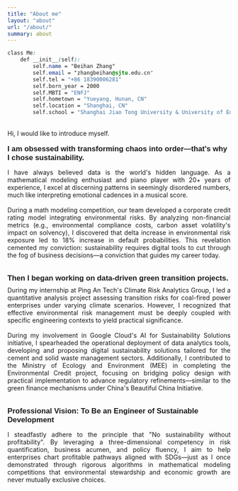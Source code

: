 ```yaml
---
title: "About me"
layout: "about"
url: "/about/"
summary: about
---
```




```css
class Me:
    def __init__(self):
        self.name = "Beihan Zhang"
        self.email = "zhangbeihan@sjtu.edu.cn"
        self.tel = "+86 18390006281"
        self.born_year = 2000
        self.MBTI = "ENFJ"
        self.hometown = "Yueyang, Hunan, CN"
        self.location = "Shanghai, CN"
        self.school = "Shanghai Jiao Tong University & University of Edinburgh"
```
<style>
  .justify-single-line {
    text-align: justify;
   
  }
  .justify-single-line::after {
    content: "";
    display: inline-block;
    width: 100%;  /* 强制拉伸使两端对齐 */
  }
</style>
<div class="justify-single-line"><br>
Hi, I would like to introduce myself.

<br>
<style>
  .overview-title {
    text-align: left;      /* 居左对齐 */
    font-weight: bold;     /* 加粗 */
    font-size: 1.2em;      /* 大一号字（默认1em，建议1.2-2em） */
    margin: 1em 0 0.5em 0; /* 上下边距（上 右 下 左） */
    font-family: Arial, sans-serif; /* 可选：指定字体 */
  }
</style>

<h2 class="overview-title">I am obsessed with transforming chaos into order—that's why I chose sustainability.</h2>

I have always believed data is the world's hidden language. As a mathematical modeling enthusiast and piano player with 20+ years of experience, I excel at discerning patterns in seemingly disordered numbers, much like interpreting emotional cadences in a musical score.
<br><br>
During a math modeling competition, our team developed a corporate credit rating model integrating environmental risks. By analyzing non-financial metrics (e.g., environmental compliance costs, carbon asset volatility's impact on solvency), I discovered that delta increase in environmental risk exposure led to 18% increase in default probabilities. This revelation cemented my conviction: sustainability requires digital tools to cut through the fog of business decisions—a conviction that guides my career today.
<br><br>
<h2 class="overview-title">Then I began working on data-driven green transition projects.</h2>
During my internship at Ping An Tech's Climate Risk Analytics Group, I led a quantitative analysis project assessing transition risks for coal-fired power enterprises under varying climate scenarios. However, I recognized that effective environmental risk management must be deeply coupled with specific engineering contexts to yield practical significance.
<br><br>
During my involvement in Google Cloud's AI for Sustainability Solutions initiative, I spearheaded the operational deployment of data analytics tools, developing and proposing digital sustainability solutions tailored for the cement and solid waste management sectors. Additionally, I contributed to the Ministry of Ecology and Environment (MEE) in completing the Environmental Credit project, focusing on bridging policy design with practical implementation to advance regulatory refinements—similar to the green finance mechanisms under China's Beautiful China Initiative. 
<br><br>
<h2 class="overview-title">Professional Vision: To Be an Engineer of Sustainable Development</h2>

I steadfastly adhere to the principle that "No sustainability without profitability". By leveraging a three-dimensional competency in risk quantification, business acumen, and policy fluency, I aim to help enterprises chart profitable pathways aligned with SDGs—just as I once demonstrated through rigorous algorithms in mathematical modeling competitions that environmental stewardship and economic growth are never mutually exclusive choices.
<br>